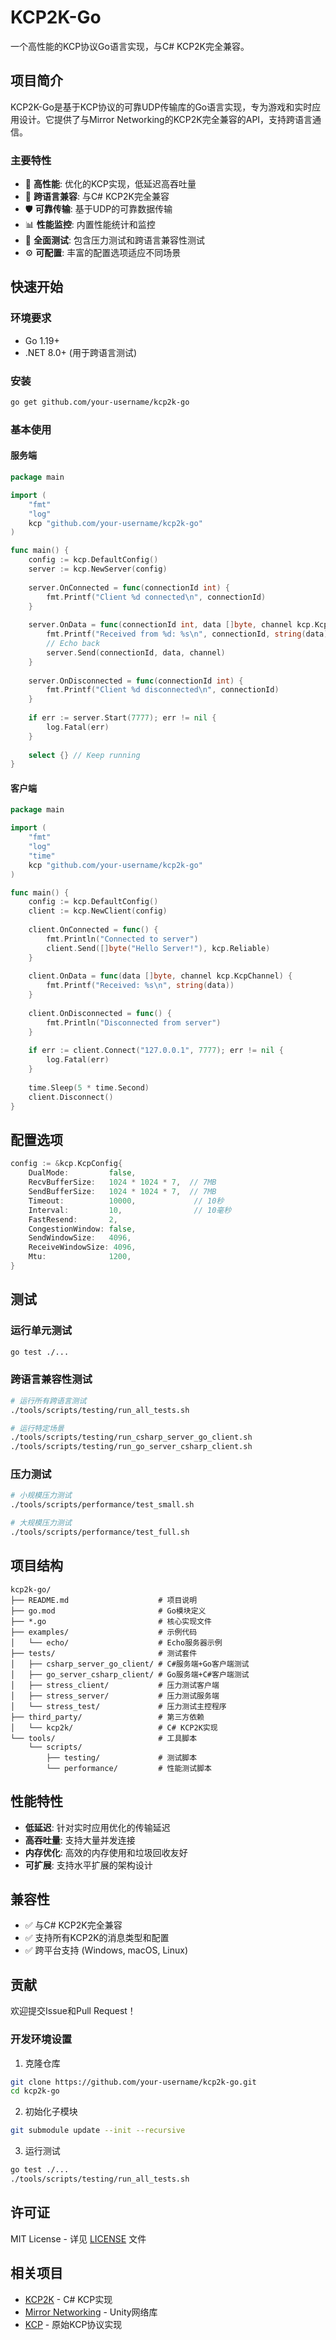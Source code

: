 # KCP2K-Go

一个高性能的KCP协议Go语言实现，与C# KCP2K完全兼容。

## 项目简介

KCP2K-Go是基于KCP协议的可靠UDP传输库的Go语言实现，专为游戏和实时应用设计。它提供了与Mirror Networking的KCP2K完全兼容的API，支持跨语言通信。

### 主要特性

- 🚀 **高性能**: 优化的KCP实现，低延迟高吞吐量
- 🔄 **跨语言兼容**: 与C# KCP2K完全兼容
- 🛡️ **可靠传输**: 基于UDP的可靠数据传输
- 📊 **性能监控**: 内置性能统计和监控
- 🧪 **全面测试**: 包含压力测试和跨语言兼容性测试
- ⚙️ **可配置**: 丰富的配置选项适应不同场景

## 快速开始

### 环境要求

- Go 1.19+
- .NET 8.0+ (用于跨语言测试)

### 安装

```bash
go get github.com/your-username/kcp2k-go
```

### 基本使用

#### 服务端

```go
package main

import (
    "fmt"
    "log"
    kcp "github.com/your-username/kcp2k-go"
)

func main() {
    config := kcp.DefaultConfig()
    server := kcp.NewServer(config)
    
    server.OnConnected = func(connectionId int) {
        fmt.Printf("Client %d connected\n", connectionId)
    }
    
    server.OnData = func(connectionId int, data []byte, channel kcp.KcpChannel) {
        fmt.Printf("Received from %d: %s\n", connectionId, string(data))
        // Echo back
        server.Send(connectionId, data, channel)
    }
    
    server.OnDisconnected = func(connectionId int) {
        fmt.Printf("Client %d disconnected\n", connectionId)
    }
    
    if err := server.Start(7777); err != nil {
        log.Fatal(err)
    }
    
    select {} // Keep running
}
```

#### 客户端

```go
package main

import (
    "fmt"
    "log"
    "time"
    kcp "github.com/your-username/kcp2k-go"
)

func main() {
    config := kcp.DefaultConfig()
    client := kcp.NewClient(config)
    
    client.OnConnected = func() {
        fmt.Println("Connected to server")
        client.Send([]byte("Hello Server!"), kcp.Reliable)
    }
    
    client.OnData = func(data []byte, channel kcp.KcpChannel) {
        fmt.Printf("Received: %s\n", string(data))
    }
    
    client.OnDisconnected = func() {
        fmt.Println("Disconnected from server")
    }
    
    if err := client.Connect("127.0.0.1", 7777); err != nil {
        log.Fatal(err)
    }
    
    time.Sleep(5 * time.Second)
    client.Disconnect()
}
```

## 配置选项

```go
config := &kcp.KcpConfig{
    DualMode:         false,
    RecvBufferSize:   1024 * 1024 * 7,  // 7MB
    SendBufferSize:   1024 * 1024 * 7,  // 7MB
    Timeout:          10000,             // 10秒
    Interval:         10,                // 10毫秒
    FastResend:       2,
    CongestionWindow: false,
    SendWindowSize:   4096,
    ReceiveWindowSize: 4096,
    Mtu:              1200,
}
```

## 测试

### 运行单元测试

```bash
go test ./...
```

### 跨语言兼容性测试

```bash
# 运行所有跨语言测试
./tools/scripts/testing/run_all_tests.sh

# 运行特定场景
./tools/scripts/testing/run_csharp_server_go_client.sh
./tools/scripts/testing/run_go_server_csharp_client.sh
```

### 压力测试

```bash
# 小规模压力测试
./tools/scripts/performance/test_small.sh

# 大规模压力测试
./tools/scripts/performance/test_full.sh
```

## 项目结构

```
kcp2k-go/
├── README.md                    # 项目说明
├── go.mod                       # Go模块定义
├── *.go                         # 核心实现文件
├── examples/                    # 示例代码
│   └── echo/                    # Echo服务器示例
├── tests/                       # 测试套件
│   ├── csharp_server_go_client/ # C#服务端+Go客户端测试
│   ├── go_server_csharp_client/ # Go服务端+C#客户端测试
│   ├── stress_client/           # 压力测试客户端
│   ├── stress_server/           # 压力测试服务端
│   └── stress_test/             # 压力测试主控程序
├── third_party/                 # 第三方依赖
│   └── kcp2k/                   # C# KCP2K实现
└── tools/                       # 工具脚本
    └── scripts/
        ├── testing/             # 测试脚本
        └── performance/         # 性能测试脚本
```

## 性能特性

- **低延迟**: 针对实时应用优化的传输延迟
- **高吞吐量**: 支持大量并发连接
- **内存优化**: 高效的内存使用和垃圾回收友好
- **可扩展**: 支持水平扩展的架构设计

## 兼容性

- ✅ 与C# KCP2K完全兼容
- ✅ 支持所有KCP2K的消息类型和配置
- ✅ 跨平台支持 (Windows, macOS, Linux)

## 贡献

欢迎提交Issue和Pull Request！

### 开发环境设置

1. 克隆仓库
```bash
git clone https://github.com/your-username/kcp2k-go.git
cd kcp2k-go
```

2. 初始化子模块
```bash
git submodule update --init --recursive
```

3. 运行测试
```bash
go test ./...
./tools/scripts/testing/run_all_tests.sh
```

## 许可证

MIT License - 详见 [LICENSE](LICENSE) 文件

## 相关项目

- [KCP2K](https://github.com/MirrorNetworking/kcp2k) - C# KCP实现
- [Mirror Networking](https://github.com/MirrorNetworking/Mirror) - Unity网络库
- [KCP](https://github.com/skywind3000/kcp) - 原始KCP协议实现